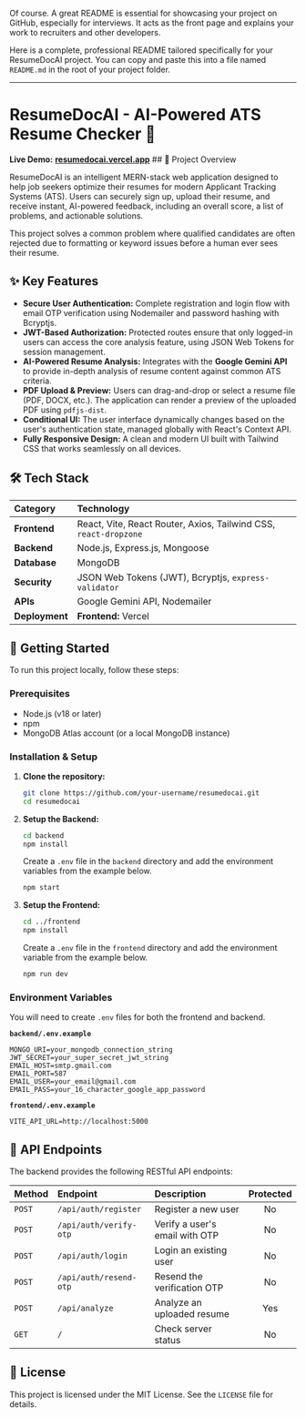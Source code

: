 Of course. A great README is essential for showcasing your project on GitHub, especially for interviews. It acts as the front page and explains your work to recruiters and other developers.

Here is a complete, professional README tailored specifically for your ResumeDocAI project. You can copy and paste this into a file named `README.md` in the root of your project folder.

-----

# ResumeDocAI - AI-Powered ATS Resume Checker 🚀

 **Live Demo:** [**resumedocai.vercel.app**](https://www.google.com/search?q=https://your-live-site-url.com) \#\# 📜 Project Overview

ResumeDocAI is an intelligent MERN-stack web application designed to help job seekers optimize their resumes for modern Applicant Tracking Systems (ATS). Users can securely sign up, upload their resume, and receive instant, AI-powered feedback, including an overall score, a list of problems, and actionable solutions.

This project solves a common problem where qualified candidates are often rejected due to formatting or keyword issues before a human ever sees their resume.

## ✨ Key Features

  * **Secure User Authentication:** Complete registration and login flow with email OTP verification using Nodemailer and password hashing with Bcryptjs.
  * **JWT-Based Authorization:** Protected routes ensure that only logged-in users can access the core analysis feature, using JSON Web Tokens for session management.
  * **AI-Powered Resume Analysis:** Integrates with the **Google Gemini API** to provide in-depth analysis of resume content against common ATS criteria.
  * **PDF Upload & Preview:** Users can drag-and-drop or select a resume file (PDF, DOCX, etc.). The application can render a preview of the uploaded PDF using `pdfjs-dist`.
  * **Conditional UI:** The user interface dynamically changes based on the user's authentication state, managed globally with React's Context API.
  * **Fully Responsive Design:** A clean and modern UI built with Tailwind CSS that works seamlessly on all devices.

## 🛠️ Tech Stack

| Category      | Technology                                                                                                    |
| :------------ | :------------------------------------------------------------------------------------------------------------ |
| **Frontend** | React, Vite, React Router, Axios, Tailwind CSS, `react-dropzone`                                                |
| **Backend** | Node.js, Express.js, Mongoose                                                                                 |
| **Database** | MongoDB                                                                                                       |
| **Security** | JSON Web Tokens (JWT), Bcryptjs, `express-validator`                                                            |
| **APIs** | Google Gemini API, Nodemailer                                                                                 |
| **Deployment**| **Frontend:** Vercel | **Backend:** Render                                                                     |

## 🚀 Getting Started

To run this project locally, follow these steps:

### Prerequisites

  * Node.js (v18 or later)
  * npm
  * MongoDB Atlas account (or a local MongoDB instance)

### Installation & Setup

1.  **Clone the repository:**

    ```sh
    git clone https://github.com/your-username/resumedocai.git
    cd resumedocai
    ```

2.  **Setup the Backend:**

    ```sh
    cd backend
    npm install
    ```

    Create a `.env` file in the `backend` directory and add the environment variables from the example below.

    ```sh
    npm start
    ```

3.  **Setup the Frontend:**

    ```sh
    cd ../frontend
    npm install
    ```

    Create a `.env` file in the `frontend` directory and add the environment variable from the example below.

    ```sh
    npm run dev
    ```

### Environment Variables

You will need to create `.env` files for both the frontend and backend.

**`backend/.env.example`**

```
MONGO_URI=your_mongodb_connection_string
JWT_SECRET=your_super_secret_jwt_string
EMAIL_HOST=smtp.gmail.com
EMAIL_PORT=587
EMAIL_USER=your_email@gmail.com
EMAIL_PASS=your_16_character_google_app_password
```

**`frontend/.env.example`**

```
VITE_API_URL=http://localhost:5000
```

## 🔌 API Endpoints

The backend provides the following RESTful API endpoints:

| Method | Endpoint                    | Description                     | Protected |
| :----- | :-------------------------- | :------------------------------ | :-------: |
| `POST` | `/api/auth/register`        | Register a new user             |    No     |
| `POST` | `/api/auth/verify-otp`      | Verify a user's email with OTP  |    No     |
| `POST` | `/api/auth/login`           | Login an existing user          |    No     |
| `POST` | `/api/auth/resend-otp`      | Resend the verification OTP     |    No     |
| `POST` | `/api/analyze`              | Analyze an uploaded resume      |    Yes    |
| `GET`  | `/`                         | Check server status             |    No     |

## 📄 License

This project is licensed under the MIT License. See the `LICENSE` file for details.
